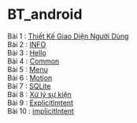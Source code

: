 # BT_android
Bài 1 : [Thiết Kế Giao Diện Người Dùng](https://github.com/chuong031120/BT-Thiet-ke-giao-dien-nguoi-dung)
</br>
Bài 2 : [INFO](https://github.com/chuong031120/INFO)
</br>
Bài 3 : [Hello](https://github.com/chuong031120/Hello123)
</br>
Bài 4 : [Common](https://github.com/chuong031120/CommonGesturesActivity)
</br>
Bài 5 : [Menu](https://github.com/chuong031120/Menu-Example)
</br>
Bài 6 : [Motion](https://github.com/chuong031120/Motion-Event)
</br>
Bài 7 : [SQLite](https://github.com/chuong031120/SQLite-Demo)
</br>
Bài 8 : [Xử lý sự kiện](https://github.com/chuong031120/BT-xulysukien)
</br>
Bài 9 : [Explicitlmtent](https://github.com/chuong031120/Explicitlmtent)
</br>
Bài 10 : [implicitlntent](https://github.com/chuong031120/ImplicitIntent)
